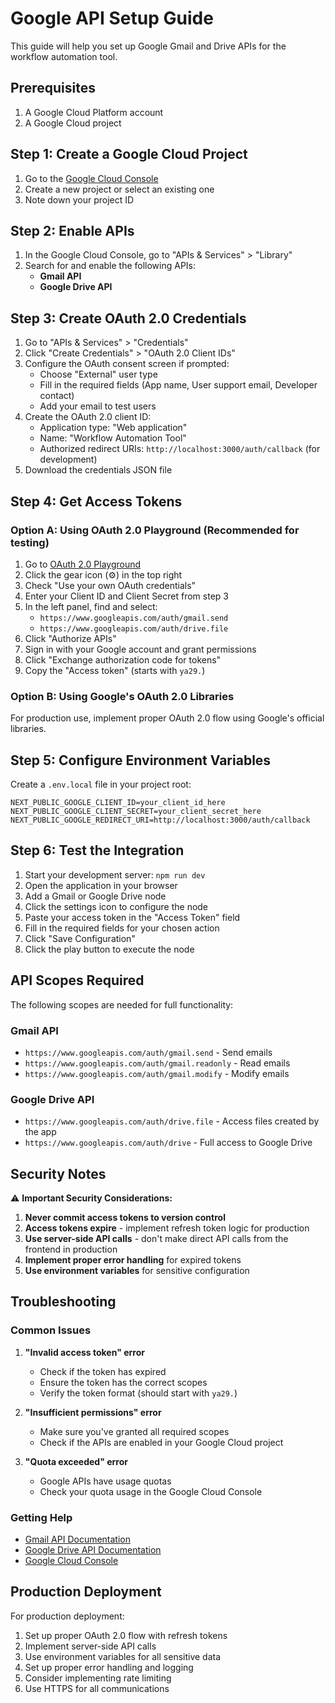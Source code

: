 # Google API Setup Guide

This guide will help you set up Google Gmail and Drive APIs for the workflow automation tool.

## Prerequisites

1. A Google Cloud Platform account
2. A Google Cloud project

## Step 1: Create a Google Cloud Project

1. Go to the [Google Cloud Console](https://console.cloud.google.com/)
2. Create a new project or select an existing one
3. Note down your project ID

## Step 2: Enable APIs

1. In the Google Cloud Console, go to "APIs & Services" > "Library"
2. Search for and enable the following APIs:
   - **Gmail API**
   - **Google Drive API**

## Step 3: Create OAuth 2.0 Credentials

1. Go to "APIs & Services" > "Credentials"
2. Click "Create Credentials" > "OAuth 2.0 Client IDs"
3. Configure the OAuth consent screen if prompted:
   - Choose "External" user type
   - Fill in the required fields (App name, User support email, Developer contact)
   - Add your email to test users
4. Create the OAuth 2.0 client ID:
   - Application type: "Web application"
   - Name: "Workflow Automation Tool"
   - Authorized redirect URIs: `http://localhost:3000/auth/callback` (for development)
5. Download the credentials JSON file

## Step 4: Get Access Tokens

### Option A: Using OAuth 2.0 Playground (Recommended for testing)

1. Go to [OAuth 2.0 Playground](https://developers.google.com/oauthplayground/)
2. Click the gear icon (⚙️) in the top right
3. Check "Use your own OAuth credentials"
4. Enter your Client ID and Client Secret from step 3
5. In the left panel, find and select:
   - `https://www.googleapis.com/auth/gmail.send`
   - `https://www.googleapis.com/auth/drive.file`
6. Click "Authorize APIs"
7. Sign in with your Google account and grant permissions
8. Click "Exchange authorization code for tokens"
9. Copy the "Access token" (starts with `ya29.`)

### Option B: Using Google's OAuth 2.0 Libraries

For production use, implement proper OAuth 2.0 flow using Google's official libraries.

## Step 5: Configure Environment Variables

Create a `.env.local` file in your project root:

```env
NEXT_PUBLIC_GOOGLE_CLIENT_ID=your_client_id_here
NEXT_PUBLIC_GOOGLE_CLIENT_SECRET=your_client_secret_here
NEXT_PUBLIC_GOOGLE_REDIRECT_URI=http://localhost:3000/auth/callback
```

## Step 6: Test the Integration

1. Start your development server: `npm run dev`
2. Open the application in your browser
3. Add a Gmail or Google Drive node
4. Click the settings icon to configure the node
5. Paste your access token in the "Access Token" field
6. Fill in the required fields for your chosen action
7. Click "Save Configuration"
8. Click the play button to execute the node

## API Scopes Required

The following scopes are needed for full functionality:

### Gmail API
- `https://www.googleapis.com/auth/gmail.send` - Send emails
- `https://www.googleapis.com/auth/gmail.readonly` - Read emails
- `https://www.googleapis.com/auth/gmail.modify` - Modify emails

### Google Drive API
- `https://www.googleapis.com/auth/drive.file` - Access files created by the app
- `https://www.googleapis.com/auth/drive` - Full access to Google Drive

## Security Notes

⚠️ **Important Security Considerations:**

1. **Never commit access tokens to version control**
2. **Access tokens expire** - implement refresh token logic for production
3. **Use server-side API calls** - don't make direct API calls from the frontend in production
4. **Implement proper error handling** for expired tokens
5. **Use environment variables** for sensitive configuration

## Troubleshooting

### Common Issues

1. **"Invalid access token" error**
   - Check if the token has expired
   - Ensure the token has the correct scopes
   - Verify the token format (should start with `ya29.`)

2. **"Insufficient permissions" error**
   - Make sure you've granted all required scopes
   - Check if the APIs are enabled in your Google Cloud project

3. **"Quota exceeded" error**
   - Google APIs have usage quotas
   - Check your quota usage in the Google Cloud Console

### Getting Help

- [Gmail API Documentation](https://developers.google.com/gmail/api)
- [Google Drive API Documentation](https://developers.google.com/drive/api)
- [Google Cloud Console](https://console.cloud.google.com/)

## Production Deployment

For production deployment:

1. Set up proper OAuth 2.0 flow with refresh tokens
2. Implement server-side API calls
3. Use environment variables for all sensitive data
4. Set up proper error handling and logging
5. Consider implementing rate limiting
6. Use HTTPS for all communications
